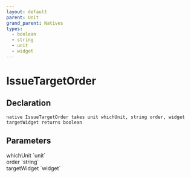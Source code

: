 ```yaml
---
layout: default
parent: Unit
grand_parent: Natives
types:
  - boolean
  - string
  - unit
  - widget
---
```


# IssueTargetOrder

## Declaration

```
native IssueTargetOrder takes unit whichUnit, string order, widget targetWidget returns boolean
```

## Parameters
<dl>
  <dt>whichUnit `unit`</dt>
  <dd></dd>

  <dt>order `string`</dt>
  <dd></dd>

  <dt>targetWidget `widget`</dt>
  <dd></dd>
</dl>